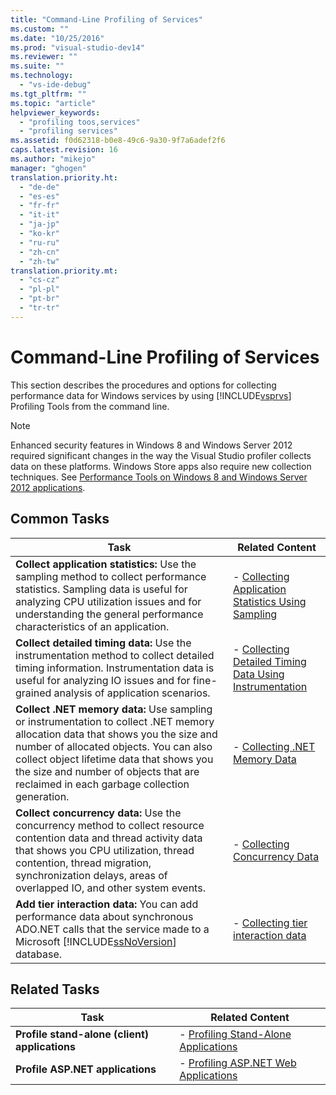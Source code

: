```yaml
---
title: "Command-Line Profiling of Services"
ms.custom: ""
ms.date: "10/25/2016"
ms.prod: "visual-studio-dev14"
ms.reviewer: ""
ms.suite: ""
ms.technology: 
  - "vs-ide-debug"
ms.tgt_pltfrm: ""
ms.topic: "article"
helpviewer_keywords: 
  - "profiling toos,services"
  - "profiling services"
ms.assetid: f0d62318-b0e8-49c6-9a30-9f7a6adef2f6
caps.latest.revision: 16
ms.author: "mikejo"
manager: "ghogen"
translation.priority.ht: 
  - "de-de"
  - "es-es"
  - "fr-fr"
  - "it-it"
  - "ja-jp"
  - "ko-kr"
  - "ru-ru"
  - "zh-cn"
  - "zh-tw"
translation.priority.mt: 
  - "cs-cz"
  - "pl-pl"
  - "pt-br"
  - "tr-tr"
---
```

# Command-Line Profiling of Services
This section describes the procedures and options for collecting performance data for Windows services by using [!INCLUDE[vsprvs](../code-quality/includes/vsprvs_md.md)] Profiling Tools from the command line.  
  
> [!NOTE]
>  Enhanced security features in Windows 8 and Windows Server 2012 required significant changes in the way the Visual Studio profiler collects data on these platforms. Windows Store apps also require new collection techniques. See [Performance Tools on Windows 8 and Windows Server 2012 applications](../profiling/performance-tools-on-windows-8-and-windows-server-2012-applications.md).  
  
## Common Tasks  
  
|Task|Related Content|  
|----------|---------------------|  
|**Collect application statistics:** Use the sampling method to collect performance statistics. Sampling data is useful for analyzing CPU utilization issues and for understanding the general performance characteristics of an application.|-   [Collecting Application Statistics Using Sampling](../profiling/07840ab2-3a92-4744-ac87-48b19e0ceecd.md)|  
|**Collect detailed timing data:** Use the instrumentation method to collect detailed timing information. Instrumentation data is useful for analyzing IO issues and for fine-grained analysis of application scenarios.|-   [Collecting Detailed Timing Data Using Instrumentation](../profiling/6116e1df-ed3e-4b0d-ac7f-22f7d7ac00ea.md)|  
|**Collect .NET memory data:** Use sampling or instrumentation to collect .NET memory allocation data that shows you the size and number of allocated objects. You can also collect object lifetime data that shows you the size and number of objects that are reclaimed in each garbage collection generation.|-   [Collecting .NET Memory Data](../profiling/b1361333-8a09-4a65-87a9-4ac94ceb2d9f.md)|  
|**Collect concurrency data:** Use the concurrency method to collect resource contention data and thread activity data that shows you CPU utilization, thread contention, thread migration, synchronization delays, areas of overlapped IO, and other system events.|-   [Collecting Concurrency Data](../profiling/collecting-concurrency-data-for-a-service-by-using-the-profiler-command-line.md)|  
|**Add tier interaction data:** You can add performance data about synchronous ADO.NET calls that the service made to a Microsoft [!INCLUDE[ssNoVersion](../data-tools/includes/ssnoversion_md.md)] database.|-   [Collecting tier interaction data](../profiling/adding-tier-interaction-data-from-the-command-line.md)|  
  
## Related Tasks  
  
|Task|Related Content|  
|----------|---------------------|  
|**Profile stand-alone (client) applications**|-   [Profiling Stand-Alone Applications](../profiling/command-line-profiling-of-stand-alone-applications.md)|  
|**Profile ASP.NET applications**|-   [Profiling ASP.NET Web Applications](../profiling/command-line-profiling-of-asp.net-web-applications.md)|